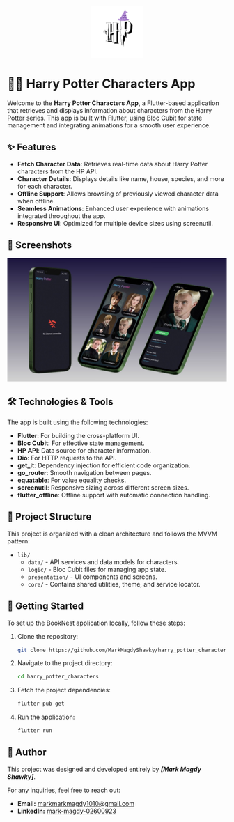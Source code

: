 <div align="center">
  <img src="./assets/images/nHP.png" alt="Logo" width="120"/>
</div>

# 🧙‍♂️ Harry Potter Characters App

Welcome to the **Harry Potter Characters App**, a Flutter-based application that retrieves and displays information about characters from the Harry Potter series. This app is built with Flutter, using Bloc Cubit for state management and integrating animations for a smooth user experience.

## ✨ Features

- **Fetch Character Data**: Retrieves real-time data about Harry Potter characters from the HP API.
- **Character Details**: Displays details like name, house, species, and more for each character.
- **Offline Support**: Allows browsing of previously viewed character data when offline.
- **Seamless Animations**: Enhanced user experience with animations integrated throughout the app.
- **Responsive UI**: Optimized for multiple device sizes using screenutil.


## 📸 Screenshots
<div align="center">
  <img src="./assets/images/harry.jpg" alt="Logo" width="900"/>
</div>


## 🛠️ Technologies & Tools

The app is built using the following technologies:

- **Flutter**: For building the cross-platform UI.
- **Bloc Cubit**: For effective state management.
- **HP API**: Data source for character information.
- **Dio**: For HTTP requests to the API.
- **get_it**: Dependency injection for efficient code organization.
- **go_router**: Smooth navigation between pages.
- **equatable**: For value equality checks.
- **screenutil**: Responsive sizing across different screen sizes.
- **flutter_offline**: Offline support with automatic connection handling.

## 📂 Project Structure

This project is organized with a clean architecture and follows the MVVM pattern:

- `lib/`
  - `data/` - API services and data models for characters.
  - `logic/` - Bloc Cubit files for managing app state.
  - `presentation/` - UI components and screens.
  - `core/` - Contains shared utilities, theme, and service locator.

## 🚀 Getting Started
To set up the BookNest application locally, follow these steps:

1. Clone the repository:
   ```bash
   git clone https://github.com/MarkMagdyShawky/harry_potter_characters.git
2. Navigate to the project directory:
   ```bash
   cd harry_potter_characters
3. Fetch the project dependencies:
   ```bash
   flutter pub get
4. Run the application:
   ```bash
   flutter run

## 👤 Author

This project was designed and developed entirely by ***[Mark Magdy Shawky]***.

For any inquiries, feel free to reach out:

- **Email:** [markmarkmagdy1010@gmail.com](mailto:markmarkmagdy@gmail.com)
- **LinkedIn:** [mark-magdy-02600923](www.linkedin.com/in/mark-magdy-026009236)
